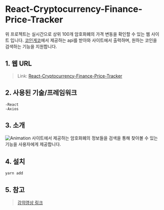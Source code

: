 # React-Cryptocurrency-Finance-Price-Tracker
  위 프로젝트는 실시간으로 상위 100개 암호화폐의 가격 변동을 확인할 수 있는 웹 사이트 입니다. [코인게코](https://www.coingecko.com/ko, "coingecko.com")에서 
  제공하는 api를 받아와 사이트에서 출력하며, 원하는 코인을 검색하는 기능을 지원합니다.

## 1. 웹 URL
>Link: [React-Cryptocurrency-Finance-Price-Tracker](https://sudo-terry.github.io/React-Cryptocurrency-Finance-Price-Tracker/)

## 2. 사용된 기술/프레임워크
    -React
    -Axios
    
## 3. 소개
![Animation](https://user-images.githubusercontent.com/76080411/120317941-3161ef80-c31a-11eb-8794-d23e891468ff.gif)
사이트에서 제공하는 암호화폐의 정보들을 검색을 통해 찾아볼 수 있는 기능을 사용자에게 제공합니다.
  
## 4. 설치
    yarn add

## 5. 참고
>[강의영상 링크](https://www.youtube.com/watch?v=9ohK7CapmIs&list=LL&index=3&t=1756s)
